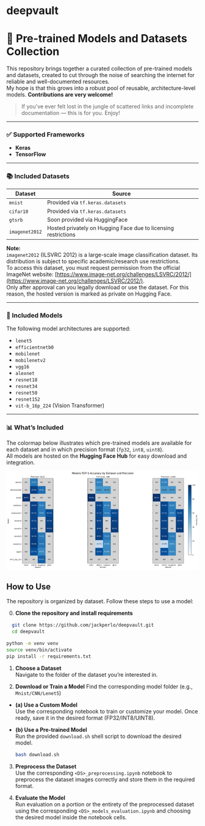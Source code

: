 # deepvault
# 🧠 Pre-trained Models and Datasets Collection

This repository brings together a curated collection of pre-trained models and datasets, created to cut through the noise of searching the internet for reliable and well-documented resources.  
My hope is that this grows into a robust pool of reusable, architecture-level models. **Contributions are very welcome!**

> If you've ever felt lost in the jungle of scattered links and incomplete documentation — this is for you. Enjoy!

---

### ✅ Supported Frameworks

- **Keras**
- **TensorFlow**

---

### 📚 Included Datasets

| Dataset        | Source                                                             |
|----------------|--------------------------------------------------------------------|
| `mnist`        | Provided via `tf.keras.datasets`                                   |
| `cifar10`      | Provided via `tf.keras.datasets`                                   |
| `gtsrb`        | Soon provided via HuggingFace                                      |
| `imagenet2012` | Hosted privately on Hugging Face due to licensing restrictions     |

**Note:**  
`imagenet2012` (ILSVRC 2012) is a large-scale image classification dataset. Its distribution is subject to specific academic/research use restrictions.  
To access this dataset, you must request permission from the official ImageNet website: [https://www.image-net.org/challenges/LSVRC/2012/](https://www.image-net.org/challenges/LSVRC/2012/).  
Only after approval can you legally download or use the dataset. For this reason, the hosted version is marked as private on Hugging Face.

---

### 🧠 Included Models

The following model architectures are supported:

- `lenet5`
- `efficientnetb0`
- `mobilenet`
- `mobilenetv2`
- `vgg16`
- `alexnet`
- `resnet18`
- `resnet34`
- `resnet50`
- `resnet152`
- `vit-b_16p_224` (Vision Transformer)

---

### 📊 What’s Included

The colormap below illustrates which pre-trained models are available for each dataset and in which precision format (`fp32`, `int8`, `uint8`).  
All models are hosted on the **Hugging Face Hub** for easy download and integration.

![Accuracy Heatmap](readme_assets/accuracy_map.png)

## How to Use

The repository is organized by dataset. Follow these steps to use a model:

0. **Clone the repository and install requirements**

  ```bash
    git clone https://github.com/jackperlo/deepvault.git
    cd deepvault
  ```

  ```bash
  python -m venv venv
  source venv/bin/activate
  pip install -r requirements.txt
  ```

1. **Choose a Dataset**  
  Navigate to the folder of the dataset you’re interested in.

2. **Download or Train a Model**
  Find the corresponding model folder (e.g., `Mnist/CNN/Lenet5`)

  - **(a) Use a Custom Model**  
    Use the corresponding notebook to train or customize your model. Once ready, save it in the desired format (FP32/INT8/UINT8).

  - **(b) Use a Pre-trained Model**  
    Run the provided `download.sh` shell script to download the desired model.

    ```bash
    bash download.sh
    ```

3. **Preprocess the Dataset**  
  Use the corresponding `<DS>_preprocessing.ipynb` notebook to preprocess the dataset images correctly and store them in the required format.

4. **Evaluate the Model**  
  Run evaluation on a portion or the entirety of the preprocessed dataset using the corresponding `<DS>_models_evaluation.ipynb` and choosing the desired model inside the notebook cells.
